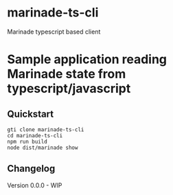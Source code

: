 # marinade-ts-cli
Marinade typescript based client

# Sample application reading Marinade state from typescript/javascript

## Quickstart

```
gti clone marinade-ts-cli
cd marinade-ts-cli
npm run build
node dist/marinade show
```

## Changelog
Version 0.0.0 - WIP
